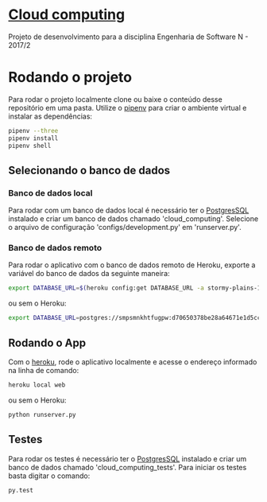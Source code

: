 # [Cloud computing](https://stormy-plains-13611.herokuapp.com/)

Projeto de desenvolvimento para a disciplina Engenharia de Software N - 2017/2

# Rodando o projeto

Para rodar o projeto localmente clone ou baixe o conteúdo desse repositório em uma pasta. Utilize o [pipenv](https://pypi.python.org/pypi/pipenv) para criar o ambiente virtual e instalar as dependências:

```bash
pipenv --three
pipenv install
pipenv shell
```
## Selecionando o banco de dados
### Banco de dados local
Para rodar com um banco de dados local é necessário ter o [PostgresSQL](https://www.enterprisedb.com/downloads/postgres-postgresql-downloads) instalado e criar um banco de dados chamado 'cloud_computing'. Selecione o arquivo de configuração 'configs/development.py' em 'runserver.py'.
### Banco de dados remoto
Para rodar o aplicativo com o banco de dados remoto de Heroku, exporte a variável do banco de dados da seguinte maneira:
```bash
export DATABASE_URL=$(heroku config:get DATABASE_URL -a stormy-plains-13611)
```
ou sem o Heroku:
```bash
export DATABASE_URL=postgres://smpsmnkhtfugpw:d70650378be28a64671e1d5cc320ac7189a1bbcd7a3566c1d5022cd8ed875b5f@ec2-54-235-90-125.compute-1.amazonaws.com:5432/d4o6b2ii9q94ip
```
## Rodando o App
Com o [heroku](https://devcenter.heroku.com/articles/heroku-cli), rode o aplicativo localmente e acesse o endereço informado na linha de comando:
```bash
heroku local web
```
ou sem o Heroku:
```bash
python runserver.py
```
## Testes
Para rodar os testes é necessário ter o [PostgresSQL](https://www.enterprisedb.com/downloads/postgres-postgresql-downloads) instalado e criar um banco de dados chamado 'cloud_computing_tests'. Para iniciar os testes basta digitar o comando:
```bash
py.test
```
